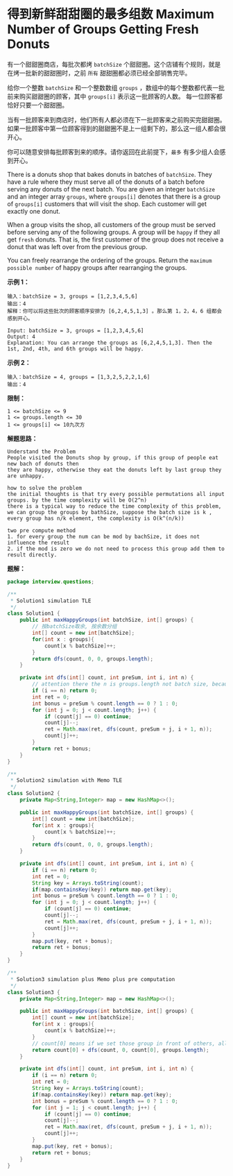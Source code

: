 # 得到新鲜甜甜圈的最多组数 Maximum Number of Groups Getting Fresh Donuts

有一个甜甜圈商店，每批次都烤 `batchSize` 个甜甜圈。这个店铺有个规则，就是在烤一批新的甜甜圈时，之前 `所有` 甜甜圈都必须已经全部销售完毕。

给你一个整数 `batchSize` 和一个整数数组 `groups` ，数组中的每个整数都代表一批前来购买甜甜圈的顾客，其中 `groups[i]` 表示这一批顾客的人数。
每一位顾客都恰好只要一个甜甜圈。

当有一批顾客来到商店时，他们所有人都必须在下一批顾客来之前购买完甜甜圈。如果一批顾客中第一位顾客得到的甜甜圈不是上一组剩下的，那么这一组人都会很开心。

你可以随意安排每批顾客到来的顺序。请你返回在此前提下，`最多` 有多少组人会感到开心。

There is a donuts shop that bakes donuts in batches of `batchSize`. They have a rule where they must serve all of the donuts of a batch before serving any donuts of the next batch. You are given an integer `batchSize` and an integer array `groups`, where `groups[i]` denotes that there is a group of `groups[i]` customers that will visit the shop. Each customer will get exactly one donut.

When a group visits the shop, all customers of the group must be served before serving any of the following groups. A group will be `happy` if they all get `fresh` donuts. That is, the first customer of the group does not receive a donut that was left over from the previous group.

You can freely rearrange the ordering of the groups. Return the `maximum possible number` of happy groups after rearranging the groups.

**示例 1：**

```text
输入：batchSize = 3, groups = [1,2,3,4,5,6]
输出：4
解释：你可以将这些批次的顾客顺序安排为 [6,2,4,5,1,3] 。那么第 1，2，4，6 组都会感到开心。

Input: batchSize = 3, groups = [1,2,3,4,5,6]
Output: 4
Explanation: You can arrange the groups as [6,2,4,5,1,3]. Then the 1st, 2nd, 4th, and 6th groups will be happy.
```

**示例 2：**

```text
输入：batchSize = 4, groups = [1,3,2,5,2,2,1,6]
输出：4
```

**限制：**

```text
1 <= batchSize <= 9
1 <= groups.length <= 30
1 <= groups[i] <= 10九次方
```

**解题思路：**

```text
Understand the Problem
People visited the Donuts shop by group, if this group of people eat new bach of donuts then
they are happy, otherwise they eat the donuts left by last group they are unhappy.

how to solve the problem
the initial thoughts is that try every possible permutations all input groups. by the time complexity will be O(2^n)
there is a typical way to reduce the time complexity of this problem, we can group the groups by bathSize, suppose the batch size is k , every group has n/k element, the complexity is O(k^(n/k))

two pre compute method
1. for every group the num can be mod by bachSize, it does not influence the result
2. if the mod is zero we do not need to process this group add them to result directly.
```

**题解：**

```java
package interview.questions;

/**
 * Solution1 simulation TLE
 */
class Solution1 {
    public int maxHappyGroups(int batchSize, int[] groups) {
        // 按batchSize取余, 按余数分组
        int[] count = new int[batchSize];
        for(int x : groups){
            count[x % batchSize]++;
        }
        return dfs(count, 0, 0, groups.length);
    }

    private int dfs(int[] count, int preSum, int i, int n) {
        // attention there the n is groups.length not batch size, because we need to process all groups 
        if (i == n) return 0; 
        int ret = 0;
        int bonus = preSum % count.length == 0 ? 1 : 0;
        for (int j = 0; j < count.length; j++) {
            if (count[j] == 0) continue;
            count[j]--;
            ret = Math.max(ret, dfs(count, preSum + j, i + 1, n));
            count[j]++;
        }
        return ret + bonus;
    }
}

/**
 * Solution2 simulation with Memo TLE
 */
class Solution2 {
    private Map<String,Integer> map = new HashMap<>();

    public int maxHappyGroups(int batchSize, int[] groups) {
        int[] count = new int[batchSize];
        for(int x : groups){
            count[x % batchSize]++;
        }
        return dfs(count, 0, 0, groups.length);
    }

    private int dfs(int[] count, int preSum, int i, int n) {
        if (i == n) return 0; 
        int ret = 0;
        String key = Arrays.toString(count);
        if(map.containsKey(key)) return map.get(key);
        int bonus = preSum % count.length == 0 ? 1 : 0;
        for (int j = 0; j < count.length; j++) {
            if (count[j] == 0) continue;
            count[j]--;
            ret = Math.max(ret, dfs(count, preSum + j, i + 1, n));
            count[j]++;
        }
        map.put(key, ret + bonus);
        return ret + bonus;
    }
}

/**
 * Solution3 simulation plus Memo plus pre computation
 */
class Solution3 {
    private Map<String,Integer> map = new HashMap<>();

    public int maxHappyGroups(int batchSize, int[] groups) {
        int[] count = new int[batchSize];
        for(int x : groups){
            count[x % batchSize]++;
        }
        // count[0] means if we set those group in front of others, all those group can eat fresh donuts
        return count[0] + dfs(count, 0, count[0], groups.length);
    }

    private int dfs(int[] count, int preSum, int i, int n) {
        if (i == n) return 0; 
        int ret = 0;
        String key = Arrays.toString(count);
        if(map.containsKey(key)) return map.get(key);
        int bonus = preSum % count.length == 0 ? 1 : 0;
        for (int j = 1; j < count.length; j++) {
            if (count[j] == 0) continue;
            count[j]--;
            ret = Math.max(ret, dfs(count, preSum + j, i + 1, n));
            count[j]++;
        }
        map.put(key, ret + bonus);
        return ret + bonus;
    }
}
```
